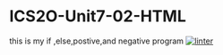 # ICS2O-Unit7-02-HTML
this is my if ,else,postive,and negative program
[![linter](https://github.com/Hafsa-Woyessa/ICS2O-Unit7-02-HTML/workflows/linter/badge.svg)](https://github.com/marketplace/actions/super-linter)

